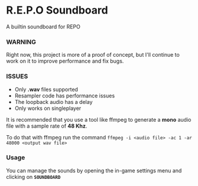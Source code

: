 # R.E.P.O Soundboard
A builtin soundboard for REPO

### WARNING
Right now, this project is more of a proof of concept, but I'll continue to work on it to improve performance and fix bugs.

### ISSUES
- Only **.wav** files supported
- Resampler code has performance issues
- The loopback audio has a delay
- Only works on singleplayer

It is recommended that you use a tool like ffmpeg to generate a **mono** audio file with a sample rate of **48 Khz**.

To do that with ffmpeg run the command `ffmpeg -i <audio file> -ac 1 -ar 48000 <output wav file>`

### Usage
You can manage the sounds by opening the in-game settings menu and clicking on **`SOUNDBOARD`**